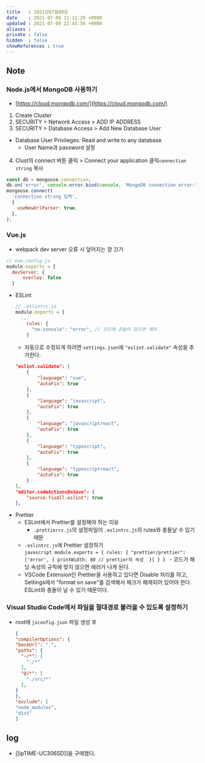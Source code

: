 ```yaml
---
title   : 2021년07월09일
date    : 2021-07-09 11:11:26 +0900
updated : 2021-07-09 22:45:56 +0900
aliases : 
private : false
hidden  : false
showReferences : true
---
```

## Note
### Node.js에서 MongoDB 사용하기  
- [https://cloud.mongodb.com/](https://cloud.mongodb.com/)  
1. Create Cluster 
2. SECURITY > Network Access > ADD IP ADDRESS
3. SECURITY > Database Access > Add New Database User
  - Database User Privileges: Read and write to any database
	- User Name과 password 설정  
4. Clust의 connect 버튼 클릭 > Connect your application 클릭`connection string` 복사 
```javascript
const db = mongoose.connection;
db.on('error', console.error.bind(console, 'MongoDB connection error:'));
mongoose.connect(
  'connection string 입력',
  {
    useNewUrlParser: true,
  },
);
```

### Vue.js  
- webpack dev server 오류 시 덮어지는 창 끄기 
```javascript
// vue.config.js 
module.exports = {
  devServer: {
	  overlay: false
  }
```
- ESLint  
	```javascript
	// .eslintrc.js 
	module.exports = {
	  ...
		rules: {
		  "no-console": "error", // 코드에 콘솔이 있으면 에러
		}
	```
	- 자동으로 수정되게 하려면 `settings.json`에 `"eslint.validate"` 속성을 추가한다.  
	```json
	"eslint.validate": [
        {
            "lauguage": "vue",
            "autoFix": true
        },
        {
            "language": "javascript",
            "autoFix": true
        },
        {
            "language": "javascriptreact",
            "autoFix": true 
        },
        {
            "language": "typescript",
            "autoFix": true
        },
        {
            "language": "typescriptreact",
            "autoFix": true
        }
    ],
    "editor.codeActionsOnSave": {
        "source.fixAll.eslint": true
    },
	```
- Prettier 
	- ESLint에서 Prettier를 설정해야 하는 이유  
		- `.prettierrc.js`의 설정파일이 `.eslintrc.js`의 rules와 충돌날 수 있기 때문
  - `.eslintrc.js`에 Prettier 설정하기  
		```javascript
		module.exports = {
		  rules: {
			  "prettier/prettier": ['error', {
				  printWidth: 80 // prettier의 속성 
				}]
			}
		}
		```
		- 코드가 해당 속성의 규칙에 맞지 않으면 에러가 나게 된다.
  - VSCode Extension인 Prettier을 사용하고 있다면 Disable 처리를 하고, Settings에서 "format on save"를 검색해서 체크가 해제되어 있어야 한다. ESLint와 충돌이 날 수 있기 때문이다.

### Visual Studio Code에서 파일을 절대경로 불러올 수 있도록 설정하기  
- root에 `jsconfig.json` 파일 생성 후  
	```json
	{
  "compilerOptions": {
    "baseUrl": ".",
    "paths": {
      "~/*": [
        "./*"
      ],
      "@/*": [
        "./src/*"
      ],
    }
  },
  "exclude": [
    "node_modules",
    "dist"
  ]
	```

## log 
- [[ipTIME-UC306SD]]을 구매했다.  
